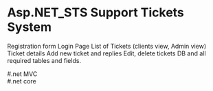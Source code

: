 # Asp.NET_STS Support Tickets System
Registration form 
Login Page
List of Tickets (clients view, Admin view)
Ticket details
Add new ticket and replies
Edit, delete tickets
DB and all required tables and fields.

#.net MVC   
#.net core
